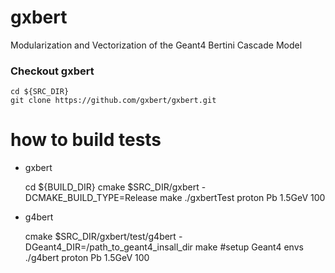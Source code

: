 # gxbert
Modularization and Vectorization of the Geant4 Bertini Cascade Model

### Checkout gxbert

    cd ${SRC_DIR}
    git clone https://github.com/gxbert/gxbert.git 

# how to build tests
- gxbert

  cd ${BUILD_DIR}
  cmake $SRC_DIR/gxbert -DCMAKE_BUILD_TYPE=Release 
  make 
  ./gxbertTest proton Pb 1.5GeV 100

- g4bert

  cmake $SRC_DIR/gxbert/test/g4bert -DGeant4_DIR=/path_to_geant4_insall_dir
  make
  #setup Geant4 envs
  ./g4bert proton Pb 1.5GeV 100
